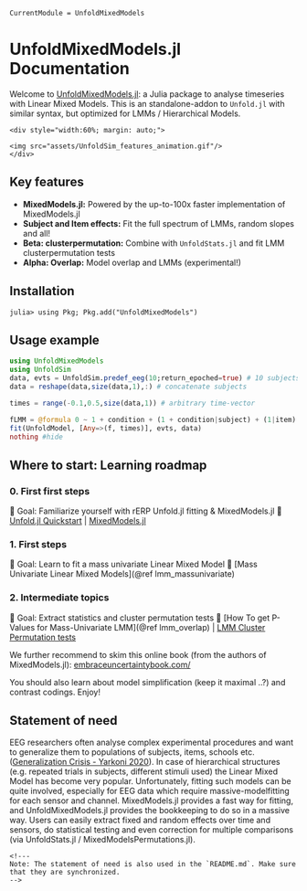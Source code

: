 ```@meta
CurrentModule = UnfoldMixedModels
```

# UnfoldMixedModels.jl Documentation

Welcome to [UnfoldMixedModels.jl](https://github.com/unfoldtoolbox/UnfoldMixedModels.jl): a Julia package to analyse timeseries with Linear Mixed Models.
This is an standalone-addon to `Unfold.jl` with similar syntax, but optimized for LMMs / Hierarchical Models.

```@raw html
<div style="width:60%; margin: auto;">

<img src="assets/UnfoldSim_features_animation.gif"/>
</div>
```

## Key features

- **MixedModels.jl:** Powered by the up-to-100x faster implementation of MixedModels.jl
- **Subject and Item effects:** Fit the full spectrum of LMMs, random slopes and all!
- **Beta: clusterpermutation:** Combine with `UnfoldStats.jl` and fit LMM clusterpermutation tests
- **Alpha: Overlap:** Model overlap and LMMs (experimental!)

## Installation

```julia-repl
julia> using Pkg; Pkg.add("UnfoldMixedModels")
```

## Usage example

```julia
using UnfoldMixedModels
using UnfoldSim
data, evts = UnfoldSim.predef_eeg(10;return_epoched=true) # 10 subjects
data = reshape(data,size(data,1),:) # concatenate subjects

times = range(-0.1,0.5,size(data,1)) # arbitrary time-vector

fLMM = @formula 0 ~ 1 + condition + (1 + condition|subject) + (1|item)
fit(UnfoldModel, [Any=>(f, times)], evts, data)
nothing #hide
```

## Where to start: Learning roadmap

### 0. First first steps

📌 Goal: Familiarize yourself with rERP Unfold.jl fitting & MixedModels.jl
🔗 [Unfold.jl Quickstart](https://unfoldtoolbox.github.io/Unfold.jl/stable/tutorials/lm_mu/) | [MixedModels.jl](https://juliastats.org/MixedModels.jl/dev/constructors/)

### 1. First steps

📌 Goal: Learn to fit a mass univariate Linear Mixed Model
🔗 [Mass Univariate Linear Mixed Models](@ref lmm_massunivariate)

### 2. Intermediate topics

📌 Goal: Extract statistics and cluster permutation tests
🔗 [How To get P-Values for Mass-Univariate LMM](@ref lmm_overlap) | [LMM Cluster Permutation tests](https://github.com/unfoldtoolbox/UnfoldStats.jl)

We further recommend to skim this online book (from the authors of MixedModels.jl): [embraceuncertaintybook.com/](https://embraceuncertaintybook.com/)

You should also learn about model simplification (keep it maximal ..?) and contrast codings. Enjoy!

## Statement of need

EEG researchers often analyse complex experimental procedures and want to generalize them to populations of subjects, items, schools etc. ([Generalization Crisis - Yarkoni 2020](https://doi.org/10.1017/S0140525X20001685 )). In case of hierarchical structures (e.g. repeated trials in subjects, different stimuli used) the Linear Mixed Model has become very popular. Unfortunately, fitting such models can be quite involved, especially for EEG data which require massive-modelfitting for each sensor and channel. MixedModels.jl provides a fast way for fitting, and UnfoldMixedModels.jl provides the bookkeeping to do so in a massive way. Users can easily extract fixed and random effects over time and sensors, do statistical testing and even correction for multiple comparisons (via UnfoldStats.jl / MixedModelsPermutations.jl).

```@raw html
<!---
Note: The statement of need is also used in the `README.md`. Make sure that they are synchronized.
-->
```
